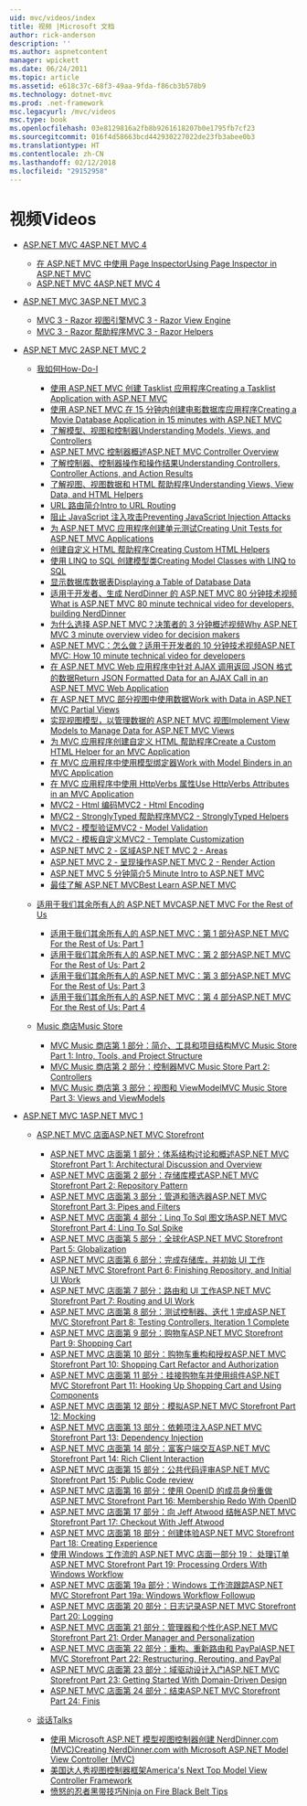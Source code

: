 ```yaml
---
uid: mvc/videos/index
title: 视频 |Microsoft 文档
author: rick-anderson
description: ''
ms.author: aspnetcontent
manager: wpickett
ms.date: 06/24/2011
ms.topic: article
ms.assetid: e618c37c-68f3-49aa-9fda-f86cb3b578b9
ms.technology: dotnet-mvc
ms.prod: .net-framework
msc.legacyurl: /mvc/videos
msc.type: book
ms.openlocfilehash: 03e8129816a2fb8b9261618207b0e1795fb7cf23
ms.sourcegitcommit: 016f4d58663bcd442930227022de23fb3abee0b3
ms.translationtype: HT
ms.contentlocale: zh-CN
ms.lasthandoff: 02/12/2018
ms.locfileid: "29152958"
---
```

<a name="videos"></a><span data-ttu-id="2bf4a-102">视频</span><span class="sxs-lookup"><span data-stu-id="2bf4a-102">Videos</span></span>
====================
- [<span data-ttu-id="2bf4a-103">ASP.NET MVC 4</span><span class="sxs-lookup"><span data-stu-id="2bf4a-103">ASP.NET MVC 4</span></span>](mvc-4/index.md)

    - [<span data-ttu-id="2bf4a-104">在 ASP.NET MVC 中使用 Page Inspector</span><span class="sxs-lookup"><span data-stu-id="2bf4a-104">Using Page Inspector in ASP.NET MVC</span></span>](mvc-4/using-page-inspector-in-aspnet-mvc.md)
    - [<span data-ttu-id="2bf4a-105">ASP.NET MVC 4</span><span class="sxs-lookup"><span data-stu-id="2bf4a-105">ASP.NET MVC 4</span></span>](mvc-4/aspnet-mvc-4.md)
- [<span data-ttu-id="2bf4a-106">ASP.NET MVC 3</span><span class="sxs-lookup"><span data-stu-id="2bf4a-106">ASP.NET MVC 3</span></span>](mvc-3/index.md)

    - [<span data-ttu-id="2bf4a-107">MVC 3 - Razor 视图引擎</span><span class="sxs-lookup"><span data-stu-id="2bf4a-107">MVC 3 - Razor View Engine</span></span>](mvc-3/mvc-3-razor-view-engine.md)
    - [<span data-ttu-id="2bf4a-108">MVC 3 - Razor 帮助程序</span><span class="sxs-lookup"><span data-stu-id="2bf4a-108">MVC 3 - Razor Helpers</span></span>](mvc-3/mvc-3-razor-helpers.md)
- [<span data-ttu-id="2bf4a-109">ASP.NET MVC 2</span><span class="sxs-lookup"><span data-stu-id="2bf4a-109">ASP.NET MVC 2</span></span>](mvc-2/index.md)

    - [<span data-ttu-id="2bf4a-110">我如何</span><span class="sxs-lookup"><span data-stu-id="2bf4a-110">How-Do-I</span></span>](mvc-2/how-do-i/index.md)

        - [<span data-ttu-id="2bf4a-111">使用 ASP.NET MVC 创建 Tasklist 应用程序</span><span class="sxs-lookup"><span data-stu-id="2bf4a-111">Creating a Tasklist Application with ASP.NET MVC</span></span>](mvc-2/how-do-i/creating-a-tasklist-application-with-aspnet-mvc.md)
        - [<span data-ttu-id="2bf4a-112">使用 ASP.NET MVC 在 15 分钟内创建电影数据库应用程序</span><span class="sxs-lookup"><span data-stu-id="2bf4a-112">Creating a Movie Database Application in 15 minutes with ASP.NET MVC</span></span>](mvc-2/how-do-i/creating-a-movie-database-application-in-15-minutes-with-aspnet-mvc.md)
        - [<span data-ttu-id="2bf4a-113">了解模型、视图和控制器</span><span class="sxs-lookup"><span data-stu-id="2bf4a-113">Understanding Models, Views, and Controllers</span></span>](mvc-2/how-do-i/understanding-models-views-and-controllers.md)
        - [<span data-ttu-id="2bf4a-114">ASP.NET MVC 控制器概述</span><span class="sxs-lookup"><span data-stu-id="2bf4a-114">ASP.NET MVC Controller Overview</span></span>](mvc-2/how-do-i/aspnet-mvc-controller-overview.md)
        - [<span data-ttu-id="2bf4a-115">了解控制器、控制器操作和操作结果</span><span class="sxs-lookup"><span data-stu-id="2bf4a-115">Understanding Controllers, Controller Actions, and Action Results</span></span>](mvc-2/how-do-i/understanding-controllers-controller-actions-and-action-results.md)
        - [<span data-ttu-id="2bf4a-116">了解视图、视图数据和 HTML 帮助程序</span><span class="sxs-lookup"><span data-stu-id="2bf4a-116">Understanding Views, View Data, and HTML Helpers</span></span>](mvc-2/how-do-i/understanding-views-view-data-and-html-helpers.md)
        - [<span data-ttu-id="2bf4a-117">URL 路由简介</span><span class="sxs-lookup"><span data-stu-id="2bf4a-117">Intro to URL Routing</span></span>](mvc-2/how-do-i/an-introduction-to-url-routing.md)
        - [<span data-ttu-id="2bf4a-118">阻止 JavaScript 注入攻击</span><span class="sxs-lookup"><span data-stu-id="2bf4a-118">Preventing JavaScript Injection Attacks</span></span>](mvc-2/how-do-i/preventing-javascript-injection-attacks.md)
        - [<span data-ttu-id="2bf4a-119">为 ASP.NET MVC 应用程序创建单元测试</span><span class="sxs-lookup"><span data-stu-id="2bf4a-119">Creating Unit Tests for ASP.NET MVC Applications</span></span>](mvc-2/how-do-i/creating-unit-tests-for-aspnet-mvc-applications.md)
        - [<span data-ttu-id="2bf4a-120">创建自定义 HTML 帮助程序</span><span class="sxs-lookup"><span data-stu-id="2bf4a-120">Creating Custom HTML Helpers</span></span>](mvc-2/how-do-i/creating-custom-html-helpers.md)
        - [<span data-ttu-id="2bf4a-121">使用 LINQ to SQL 创建模型类</span><span class="sxs-lookup"><span data-stu-id="2bf4a-121">Creating Model Classes with LINQ to SQL</span></span>](mvc-2/how-do-i/creating-model-classes-with-linq-to-sql.md)
        - [<span data-ttu-id="2bf4a-122">显示数据库数据表</span><span class="sxs-lookup"><span data-stu-id="2bf4a-122">Displaying a Table of Database Data</span></span>](mvc-2/how-do-i/displaying-a-table-of-database-data.md)
        - [<span data-ttu-id="2bf4a-123">适用于开发者、生成 NerdDinner 的 ASP.NET MVC 80 分钟技术视频</span><span class="sxs-lookup"><span data-stu-id="2bf4a-123">What is ASP.NET MVC 80 minute technical video for developers, building NerdDinner</span></span>](mvc-2/how-do-i/what-is-aspnet-mvc-80-minute-technical-video-for-developers-building-nerddinner.md)
        - [<span data-ttu-id="2bf4a-124">为什么选择 ASP.NET MVC？决策者的 3 分钟概述视频</span><span class="sxs-lookup"><span data-stu-id="2bf4a-124">Why ASP.NET MVC 3 minute overview video for decision makers</span></span>](mvc-2/how-do-i/why-aspnet-mvc-3-minute-overview-video-for-decision-makers.md)
        - [<span data-ttu-id="2bf4a-125">ASP.NET MVC：怎么做？适用于开发者的 10 分钟技术视频</span><span class="sxs-lookup"><span data-stu-id="2bf4a-125">ASP.NET MVC: How 10 minute technical video for developers</span></span>](mvc-2/how-do-i/aspnet-mvc-how-10-minute-technical-video-for-developers.md)
        - [<span data-ttu-id="2bf4a-126">在 ASP.NET MVC Web 应用程序中针对 AJAX 调用返回 JSON 格式的数据</span><span class="sxs-lookup"><span data-stu-id="2bf4a-126">Return JSON Formatted Data for an AJAX Call in an ASP.NET MVC Web Application</span></span>](mvc-2/how-do-i/how-do-i-return-json-formatted-data-for-an-ajax-call-in-an-aspnet-mvc-web-application.md)
        - [<span data-ttu-id="2bf4a-127">在 ASP.NET MVC 部分视图中使用数据</span><span class="sxs-lookup"><span data-stu-id="2bf4a-127">Work with Data in ASP.NET MVC Partial Views</span></span>](mvc-2/how-do-i/how-do-i-work-with-data-in-aspnet-mvc-partial-views.md)
        - [<span data-ttu-id="2bf4a-128">实现视图模型，以管理数据的 ASP.NET MVC 视图</span><span class="sxs-lookup"><span data-stu-id="2bf4a-128">Implement View Models to Manage Data for ASP.NET MVC Views</span></span>](mvc-2/how-do-i/how-do-i-implement-view-models-to-manage-data-for-aspnet-mvc-views.md)
        - [<span data-ttu-id="2bf4a-129">为 MVC 应用程序创建自定义 HTML 帮助程序</span><span class="sxs-lookup"><span data-stu-id="2bf4a-129">Create a Custom HTML Helper for an MVC Application</span></span>](mvc-2/how-do-i/how-do-i-create-a-custom-html-helper-for-an-mvc-application.md)
        - [<span data-ttu-id="2bf4a-130">在 MVC 应用程序中使用模型绑定器</span><span class="sxs-lookup"><span data-stu-id="2bf4a-130">Work with Model Binders in an MVC Application</span></span>](mvc-2/how-do-i/how-do-i-work-with-model-binders-in-an-mvc-application.md)
        - [<span data-ttu-id="2bf4a-131">在 MVC 应用程序中使用 HttpVerbs 属性</span><span class="sxs-lookup"><span data-stu-id="2bf4a-131">Use HttpVerbs Attributes in an MVC Application</span></span>](mvc-2/how-do-i/how-do-i-use-httpverbs-attributes-in-an-mvc-application.md)
        - [<span data-ttu-id="2bf4a-132">MVC2 - Html 编码</span><span class="sxs-lookup"><span data-stu-id="2bf4a-132">MVC2 - Html Encoding</span></span>](mvc-2/how-do-i/mvc2-html-encoding.md)
        - [<span data-ttu-id="2bf4a-133">MVC2 - StronglyTyped 帮助程序</span><span class="sxs-lookup"><span data-stu-id="2bf4a-133">MVC2 - StronglyTyped Helpers</span></span>](mvc-2/how-do-i/mvc2-stronglytyped-helpers.md)
        - [<span data-ttu-id="2bf4a-134">MVC2 - 模型验证</span><span class="sxs-lookup"><span data-stu-id="2bf4a-134">MVC2 - Model Validation</span></span>](mvc-2/how-do-i/mvc2-model-validation.md)
        - [<span data-ttu-id="2bf4a-135">MVC2 - 模板自定义</span><span class="sxs-lookup"><span data-stu-id="2bf4a-135">MVC2 - Template Customization</span></span>](mvc-2/how-do-i/mvc2-template-customization.md)
        - [<span data-ttu-id="2bf4a-136">ASP.NET MVC 2 - 区域</span><span class="sxs-lookup"><span data-stu-id="2bf4a-136">ASP.NET MVC 2 - Areas</span></span>](mvc-2/how-do-i/aspnet-mvc-2-areas.md)
        - [<span data-ttu-id="2bf4a-137">ASP.NET MVC 2 - 呈现操作</span><span class="sxs-lookup"><span data-stu-id="2bf4a-137">ASP.NET MVC 2 - Render Action</span></span>](mvc-2/how-do-i/aspnet-mvc-2-render-action.md)
        - [<span data-ttu-id="2bf4a-138">ASP.NET MVC 5 分钟简介</span><span class="sxs-lookup"><span data-stu-id="2bf4a-138">5 Minute Intro to ASP.NET MVC</span></span>](mvc-2/how-do-i/5-minute-introduction-to-aspnet-mvc.md)
        - [<span data-ttu-id="2bf4a-139">最佳了解 ASP.NET MVC</span><span class="sxs-lookup"><span data-stu-id="2bf4a-139">Best Learn ASP.NET MVC</span></span>](mvc-2/how-do-i/how-to-best-learn-asp-net-mvc.md)
    - [<span data-ttu-id="2bf4a-140">适用于我们其余所有人的 ASP.NET MVC</span><span class="sxs-lookup"><span data-stu-id="2bf4a-140">ASP.NET MVC For the Rest of Us</span></span>](mvc-2/aspnet-mvc-for-the-rest-of-us/index.md)

        - [<span data-ttu-id="2bf4a-141">适用于我们其余所有人的 ASP.NET MVC：第 1 部分</span><span class="sxs-lookup"><span data-stu-id="2bf4a-141">ASP.NET MVC For the Rest of Us: Part 1</span></span>](mvc-2/aspnet-mvc-for-the-rest-of-us/aspnet-mvc-for-the-rest-of-us-part-1.md)
        - [<span data-ttu-id="2bf4a-142">适用于我们其余所有人的 ASP.NET MVC：第 2 部分</span><span class="sxs-lookup"><span data-stu-id="2bf4a-142">ASP.NET MVC For the Rest of Us: Part 2</span></span>](mvc-2/aspnet-mvc-for-the-rest-of-us/aspnet-mvc-for-the-rest-of-us-part-2.md)
        - [<span data-ttu-id="2bf4a-143">适用于我们其余所有人的 ASP.NET MVC：第 3 部分</span><span class="sxs-lookup"><span data-stu-id="2bf4a-143">ASP.NET MVC For the Rest of Us: Part 3</span></span>](mvc-2/aspnet-mvc-for-the-rest-of-us/aspnet-mvc-for-the-rest-of-us-part-3.md)
        - [<span data-ttu-id="2bf4a-144">适用于我们其余所有人的 ASP.NET MVC：第 4 部分</span><span class="sxs-lookup"><span data-stu-id="2bf4a-144">ASP.NET MVC For the Rest of Us: Part 4</span></span>](mvc-2/aspnet-mvc-for-the-rest-of-us/aspnet-mvc-for-the-rest-of-us-part-4.md)
    - [<span data-ttu-id="2bf4a-145">Music 商店</span><span class="sxs-lookup"><span data-stu-id="2bf4a-145">Music Store</span></span>](mvc-2/music-store/index.md)

        - [<span data-ttu-id="2bf4a-146">MVC Music 商店第 1 部分：简介、工具和项目结构</span><span class="sxs-lookup"><span data-stu-id="2bf4a-146">MVC Music Store Part 1: Intro, Tools, and Project Structure</span></span>](mvc-2/music-store/mvc-music-store-part-1-intro-tools-and-project-structure.md)
        - [<span data-ttu-id="2bf4a-147">MVC Music 商店第 2 部分：控制器</span><span class="sxs-lookup"><span data-stu-id="2bf4a-147">MVC Music Store Part 2: Controllers</span></span>](mvc-2/music-store/mvc-music-store-part-2-controllers.md)
        - [<span data-ttu-id="2bf4a-148">MVC Music 商店第 3 部分：视图和 ViewModel</span><span class="sxs-lookup"><span data-stu-id="2bf4a-148">MVC Music Store Part 3: Views and ViewModels</span></span>](mvc-2/music-store/mvc-music-store-part-3-views-and-viewmodels.md)
- [<span data-ttu-id="2bf4a-149">ASP.NET MVC 1</span><span class="sxs-lookup"><span data-stu-id="2bf4a-149">ASP.NET MVC 1</span></span>](mvc-1/index.md)

    - [<span data-ttu-id="2bf4a-150">ASP.NET MVC 店面</span><span class="sxs-lookup"><span data-stu-id="2bf4a-150">ASP.NET MVC Storefront</span></span>](mvc-1/aspnet-mvc-storefront/index.md)

        - [<span data-ttu-id="2bf4a-151">ASP.NET MVC 店面第 1 部分：体系结构讨论和概述</span><span class="sxs-lookup"><span data-stu-id="2bf4a-151">ASP.NET MVC Storefront Part 1: Architectural Discussion and Overview</span></span>](mvc-1/aspnet-mvc-storefront/aspnet-mvc-storefront-part-1-architectural-discussion-and-overview.md)
        - [<span data-ttu-id="2bf4a-152">ASP.NET MVC 店面第 2 部分：存储库模式</span><span class="sxs-lookup"><span data-stu-id="2bf4a-152">ASP.NET MVC Storefront Part 2: Repository Pattern</span></span>](mvc-1/aspnet-mvc-storefront/aspnet-mvc-storefront-part-2-the-repository-pattern.md)
        - [<span data-ttu-id="2bf4a-153">ASP.NET MVC 店面第 3 部分：管道和筛选器</span><span class="sxs-lookup"><span data-stu-id="2bf4a-153">ASP.NET MVC Storefront Part 3: Pipes and Filters</span></span>](mvc-1/aspnet-mvc-storefront/aspnet-mvc-storefront-part-3-pipes-and-filters.md)
        - [<span data-ttu-id="2bf4a-154">ASP.NET MVC 店面第 4 部分：Linq To Sql 图文场</span><span class="sxs-lookup"><span data-stu-id="2bf4a-154">ASP.NET MVC Storefront Part 4: Linq To Sql Spike</span></span>](mvc-1/aspnet-mvc-storefront/aspnet-mvc-storefront-part-4-linq-to-sql-spike.md)
        - [<span data-ttu-id="2bf4a-155">ASP.NET MVC 店面第 5 部分：全球化</span><span class="sxs-lookup"><span data-stu-id="2bf4a-155">ASP.NET MVC Storefront Part 5: Globalization</span></span>](mvc-1/aspnet-mvc-storefront/aspnet-mvc-storefront-part-5-globalization.md)
        - [<span data-ttu-id="2bf4a-156">ASP.NET MVC 店面第 6 部分：完成存储库，并初始 UI 工作</span><span class="sxs-lookup"><span data-stu-id="2bf4a-156">ASP.NET MVC Storefront Part 6: Finishing Repository, and Initial UI Work</span></span>](mvc-1/aspnet-mvc-storefront/aspnet-mvc-storefront-part-6-finishing-the-repository-and-initial-ui-work.md)
        - [<span data-ttu-id="2bf4a-157">ASP.NET MVC 店面第 7 部分：路由和 UI 工作</span><span class="sxs-lookup"><span data-stu-id="2bf4a-157">ASP.NET MVC Storefront Part 7: Routing and UI Work</span></span>](mvc-1/aspnet-mvc-storefront/aspnet-mvc-storefront-part-7-routing-and-ui-work.md)
        - [<span data-ttu-id="2bf4a-158">ASP.NET MVC 店面第 8 部分：测试控制器、迭代 1 完成</span><span class="sxs-lookup"><span data-stu-id="2bf4a-158">ASP.NET MVC Storefront Part 8: Testing Controllers, Iteration 1 Complete</span></span>](mvc-1/aspnet-mvc-storefront/aspnet-mvc-storefront-part-8-testing-controllers-iteration-1-complete.md)
        - [<span data-ttu-id="2bf4a-159">ASP.NET MVC 店面第 9 部分：购物车</span><span class="sxs-lookup"><span data-stu-id="2bf4a-159">ASP.NET MVC Storefront Part 9: Shopping Cart</span></span>](mvc-1/aspnet-mvc-storefront/aspnet-mvc-storefront-part-9-the-shopping-cart.md)
        - [<span data-ttu-id="2bf4a-160">ASP.NET MVC 店面第 10 部分：购物车重构和授权</span><span class="sxs-lookup"><span data-stu-id="2bf4a-160">ASP.NET MVC Storefront Part 10: Shopping Cart Refactor and Authorization</span></span>](mvc-1/aspnet-mvc-storefront/aspnet-mvc-storefront-part-10-shopping-cart-refactor-and-authorization.md)
        - [<span data-ttu-id="2bf4a-161">ASP.NET MVC 店面第 11 部分：挂接购物车并使用组件</span><span class="sxs-lookup"><span data-stu-id="2bf4a-161">ASP.NET MVC Storefront Part 11: Hooking Up Shopping Cart and Using Components</span></span>](mvc-1/aspnet-mvc-storefront/aspnet-mvc-storefront-part-11-hooking-up-the-shopping-cart-and-using-components.md)
        - [<span data-ttu-id="2bf4a-162">ASP.NET MVC 店面第 12 部分：模拟</span><span class="sxs-lookup"><span data-stu-id="2bf4a-162">ASP.NET MVC Storefront Part 12: Mocking</span></span>](mvc-1/aspnet-mvc-storefront/aspnet-mvc-storefront-part-12-mocking.md)
        - [<span data-ttu-id="2bf4a-163">ASP.NET MVC 店面第 13 部分：依赖项注入</span><span class="sxs-lookup"><span data-stu-id="2bf4a-163">ASP.NET MVC Storefront Part 13: Dependency Injection</span></span>](mvc-1/aspnet-mvc-storefront/aspnet-mvc-storefront-part-13-dependency-injection.md)
        - [<span data-ttu-id="2bf4a-164">ASP.NET MVC 店面第 14 部分：富客户端交互</span><span class="sxs-lookup"><span data-stu-id="2bf4a-164">ASP.NET MVC Storefront Part 14: Rich Client Interaction</span></span>](mvc-1/aspnet-mvc-storefront/aspnet-mvc-storefront-part-14-rich-client-interaction.md)
        - [<span data-ttu-id="2bf4a-165">ASP.NET MVC 店面第 15 部分：公共代码评审</span><span class="sxs-lookup"><span data-stu-id="2bf4a-165">ASP.NET MVC Storefront Part 15: Public Code review</span></span>](mvc-1/aspnet-mvc-storefront/aspnet-mvc-storefront-part-15-public-code-review.md)
        - [<span data-ttu-id="2bf4a-166">ASP.NET MVC 店面第 16 部分：使用 OpenID 的成员身份重做</span><span class="sxs-lookup"><span data-stu-id="2bf4a-166">ASP.NET MVC Storefront Part 16: Membership Redo With OpenID</span></span>](mvc-1/aspnet-mvc-storefront/aspnet-mvc-storefront-part-16-membership-redo-with-openid.md)
        - [<span data-ttu-id="2bf4a-167">ASP.NET MVC 店面第 17 部分：向 Jeff Atwood 结帐</span><span class="sxs-lookup"><span data-stu-id="2bf4a-167">ASP.NET MVC Storefront Part 17: Checkout With Jeff Atwood</span></span>](mvc-1/aspnet-mvc-storefront/aspnet-mvc-storefront-part-17-checkout-with-jeff-atwood.md)
        - [<span data-ttu-id="2bf4a-168">ASP.NET MVC 店面第 18 部分：创建体验</span><span class="sxs-lookup"><span data-stu-id="2bf4a-168">ASP.NET MVC Storefront Part 18: Creating Experience</span></span>](mvc-1/aspnet-mvc-storefront/aspnet-mvc-storefront-part-18-creating-an-experience.md)
        - [<span data-ttu-id="2bf4a-169">使用 Windows 工作流的 ASP.NET MVC 店面一部分 19： 处理订单</span><span class="sxs-lookup"><span data-stu-id="2bf4a-169">ASP.NET MVC Storefront Part 19: Processing Orders With Windows Workflow</span></span>](mvc-1/aspnet-mvc-storefront/aspnet-mvc-storefront-part-19-processing-orders-with-windows-workflow.md)
        - [<span data-ttu-id="2bf4a-170">ASP.NET MVC 店面第 19a 部分：Windows 工作流跟踪</span><span class="sxs-lookup"><span data-stu-id="2bf4a-170">ASP.NET MVC Storefront Part 19a: Windows Workflow Followup</span></span>](mvc-1/aspnet-mvc-storefront/aspnet-mvc-storefront-part-19a-windows-workflow-followup.md)
        - [<span data-ttu-id="2bf4a-171">ASP.NET MVC 店面第 20 部分：日志记录</span><span class="sxs-lookup"><span data-stu-id="2bf4a-171">ASP.NET MVC Storefront Part 20: Logging</span></span>](mvc-1/aspnet-mvc-storefront/aspnet-mvc-storefront-part-20-logging.md)
        - [<span data-ttu-id="2bf4a-172">ASP.NET MVC 店面第 21 部分：管理器和个性化</span><span class="sxs-lookup"><span data-stu-id="2bf4a-172">ASP.NET MVC Storefront Part 21: Order Manager and Personalization</span></span>](mvc-1/aspnet-mvc-storefront/aspnet-mvc-storefront-part-21-order-manager-and-personalization.md)
        - [<span data-ttu-id="2bf4a-173">ASP.NET MVC 店面第 22 部分：重构、重新路由和 PayPal</span><span class="sxs-lookup"><span data-stu-id="2bf4a-173">ASP.NET MVC Storefront Part 22: Restructuring, Rerouting, and PayPal</span></span>](mvc-1/aspnet-mvc-storefront/aspnet-mvc-storefront-part-22-restructuring-rerouting-and-paypal.md)
        - [<span data-ttu-id="2bf4a-174">ASP.NET MVC 店面第 23 部分：域驱动设计入门</span><span class="sxs-lookup"><span data-stu-id="2bf4a-174">ASP.NET MVC Storefront Part 23: Getting Started With Domain-Driven Design</span></span>](mvc-1/aspnet-mvc-storefront/aspnet-mvc-storefront-part-23-getting-started-with-domain-driven-design.md)
        - [<span data-ttu-id="2bf4a-175">ASP.NET MVC 店面第 24 部分：结束</span><span class="sxs-lookup"><span data-stu-id="2bf4a-175">ASP.NET MVC Storefront Part 24: Finis</span></span>](mvc-1/aspnet-mvc-storefront/aspnet-mvc-storefront-part-24-finis.md)
    - [<span data-ttu-id="2bf4a-176">谈话</span><span class="sxs-lookup"><span data-stu-id="2bf4a-176">Talks</span></span>](mvc-1/conference-presentations/index.md)

        - [<span data-ttu-id="2bf4a-177">使用 Microsoft ASP.NET 模型视图控制器创建 NerdDinner.com (MVC)</span><span class="sxs-lookup"><span data-stu-id="2bf4a-177">Creating NerdDinner.com with Microsoft ASP.NET Model View Controller (MVC)</span></span>](mvc-1/conference-presentations/creating-nerddinnercom-with-microsoft-aspnet-model-view-controller-mvc.md)
        - [<span data-ttu-id="2bf4a-178">美国达人秀视图控制器框架</span><span class="sxs-lookup"><span data-stu-id="2bf4a-178">America's Next Top Model View Controller Framework</span></span>](mvc-1/conference-presentations/americas-next-top-model-view-controller-framework.md)
        - [<span data-ttu-id="2bf4a-179">愤怒的忍者黑带技巧</span><span class="sxs-lookup"><span data-stu-id="2bf4a-179">Ninja on Fire Black Belt Tips</span></span>](mvc-1/conference-presentations/ninja-on-fire-black-belt-tips.md)
